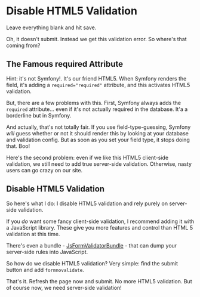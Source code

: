 # Disable HTML5 Validation

Leave everything blank and hit save.

Oh, it doesn't submit. Instead we get this validation error. So where's that coming
from?

## The Famous required Attribute

Hint: it's not Symfony!. It's our friend HTML5. When Symfony renders the field, it's
adding a `required="required"` attribute, and this activates HTML5 validation.

But, there are a few problems with this. First, Symfony always adds the `required`
attribute... even if it's not actually required in the database. It'a a borderline
but in Symfony.

And actually, that's not totally fair. If you use field-type-guessing, Symfony *will*
guess whether or not it should render this by looking at your database and validation
config. But as soon as you set your field type, it stops doing that. Boo!

Here's the second problem: even if we like this HTML5 client-side validation, we
still need to add true server-side validation. Otherwise, nasty users can go crazy
on our site.

## Disable HTML5 Validation

So here's what I do: I disable HTML5 validation and rely purely on server-side validation.

If you *do* want some fancy client-side validation, I recommend adding it with a
JavaScript library. These give you more features and control than HTML 5 validation
at this time.

There's even a bundle - [JsFormValidatorBundle](https://github.com/formapro/JsFormValidatorBundle) - 
that can dump your server-side rules into JavaScript.

So how do we disable HTML5 validation? Very simple: find the submit button and add
`formnovalidate`.

That's it. Refresh the page now and submit. No more HTML5 validation. But of course
now, we need server-side validation!
